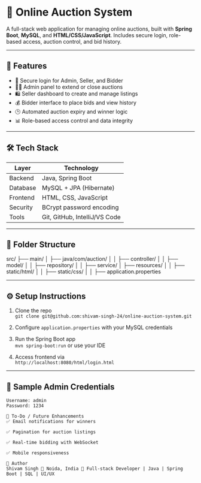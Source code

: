 # 🛒 Online Auction System

A full-stack web application for managing online auctions, built with **Spring Boot**, **MySQL**, and **HTML/CSS/JavaScript**. Includes secure login, role-based access, auction control, and bid history.

---

## 🚀 Features

- 🔐 Secure login for Admin, Seller, and Bidder
- 🧑‍💼 Admin panel to extend or close auctions
- 🛍️ Seller dashboard to create and manage listings
- 💰 Bidder interface to place bids and view history
- 🕒 Automated auction expiry and winner logic
- 📊 Role-based access control and data integrity

---

## 🛠️ Tech Stack

| Layer        | Technology            |
|--------------|------------------------|
| Backend      | Java, Spring Boot      |
| Database     | MySQL + JPA (Hibernate)|
| Frontend     | HTML, CSS, JavaScript  |
| Security     | BCrypt password encoding |
| Tools        | Git, GitHub, IntelliJ/VS Code |

---

## 📁 Folder Structure

src/ ├── main/
│ ├── java/com/auction/
│ │ ├── controller/
│ │ ├── model/ 
│ │ ├── repository/ 
│ │ ├── service/
│ ├── resources/
│ │ ├── static/html/ 
│ │ ├── static/css/ 
│ │ ├── application.properties

---

## ⚙️ Setup Instructions

1. Clone the repo  
   `git clone git@github.com:shivam-singh-24/online-auction-system.git`

2. Configure `application.properties` with your MySQL credentials

3. Run the Spring Boot app  
   `mvn spring-boot:run` or use your IDE

4. Access frontend via  
   `http://localhost:8080/html/login.html`

---

## 🧪 Sample Admin Credentials

```text
Username: admin
Password: 1234

📌 To-Do / Future Enhancements
✅ Email notifications for winners

✅ Pagination for auction listings

✅ Real-time bidding with WebSocket

✅ Mobile responsiveness

🙌 Author
Shivam Singh 📍 Noida, India 💼 Full-stack Developer | Java | Spring Boot | SQL | UI/UX
